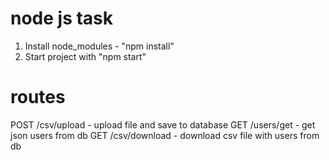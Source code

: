 # node js task
 1. Install node_modules - "npm install"
 2. Start project with "npm start"
# routes
POST /csv/upload - upload file and save to database
GET /users/get - get json users from db
GET /csv/download - download csv file with users from db